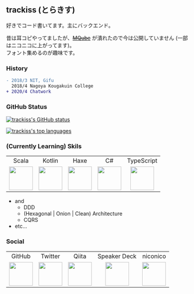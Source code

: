 ## trackiss (とらきす)

好きでコード書いてます。主にバックエンド。

昔は耳コピやってましたが、[~~MQube~~](https://mqube.net) が潰れたので今は公開していません (一部はニコニコに上がってます)。  
フォント集めるのが趣味です。

### History

```diff
- 2018/3 NIT, Gifu
  2018/4 Nagoya Kougakuin College
+ 2020/4 Chatwork
```

### GitHub Status

[![trackiss's GitHub status](https://github-readme-stats.vercel.app/api?username=trackiss&show_icons=true&theme=dracula&count_private=true&hide=issues)](https://github.com/trackiss?tab=repositories)

[![trackiss's top languages](https://github-readme-stats.vercel.app/api/top-langs/?username=trackiss&theme=dracula&hide=html,css,javascript)](https://github.com/trackiss?tab=repositories)

### (Currently Learning) Skils

<table>
	<tbody>
		<tr align="center">
			<td>Scala</td>
			<td>Kotlin</td>
			<td>Haxe</td>
			<td>C#</td>
			<td>TypeScript</td>
		</tr>
		<tr align="center">
			<td>
        <a href="https://www.scala-lang.org/">
          <img width='64' src="https://cdn.jsdelivr.net/npm/simple-icons@3.4.0/icons/scala.svg">
          </a>
      </td>
			<td>
        <a href="https://kotlinlang.org/">
          <img width='64' src="https://cdn.jsdelivr.net/npm/simple-icons@3.4.0/icons/kotlin.svg">
          </a>
      </td>
			<td>
        <a href="https://haxe.org/">
          <img width='64' src="https://cdn.jsdelivr.net/npm/simple-icons@3.4.0/icons/haxe.svg">
          </a>
      </td>
			<td>
        <a href="https://github.com/dotnet/csharplang">
          <img width='64' src="https://cdn.jsdelivr.net/npm/simple-icons@3.4.0/icons/csharp.svg">
          </a>
      </td>
			<td>
        <a href="https://www.typescriptlang.org/">
          <img width='64' src="https://cdn.jsdelivr.net/npm/simple-icons@3.4.0/icons/typescript.svg">
          </a>
      </td>
		</tr>
	</tbody>
</table>

- and
  - DDD
  - (Hexagonal | Onion | Clean) Architecture
  - CQRS
- etc...

### Social

<table>
	<tbody>
		<tr align="center">
			<td>GitHub</td>
			<td>Twitter</td>
			<td>Qiita</td>
			<td>Speaker Deck</td>
      <td>niconico</td>
		</tr>
		<tr align="center">
			<td>
        <a href="https://github.com/trackiss">
          <img width='64' src="https://cdn.jsdelivr.net/npm/simple-icons@3.4.0/icons/github.svg">
          </a>
      </td>
			<td>
        <a href="https://twitter.com/trackiss">
          <img width='64' src="https://cdn.jsdelivr.net/npm/simple-icons@3.4.0/icons/twitter.svg">
          </a>
      </td>
			<td>
        <a href="https://qiita.com/trackiss">
          <img width='64' src="https://cdn.jsdelivr.net/npm/simple-icons@3.4.0/icons/qiita.svg">
          </a>
      </td>
			<td>
        <a href="https://speakerdeck.com/trackiss">
          <img width='64' src="https://cdn.jsdelivr.net/npm/simple-icons@3.4.0/icons/speakerdeck.svg">
          </a>
      </td>
			<td>
        <a href="https://www.upload.nicovideo.jp/garage/videos">
          <img width='64' src="https://cdn.jsdelivr.net/npm/simple-icons@3.4.0/icons/niconico.svg">
          </a>
      </td>
		</tr>
	</tbody>
</table>
